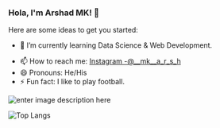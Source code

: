 ### Hola, I'm Arshad MK! 👋

Here are some ideas to get you started:

<!-- - 🔭 I’m currently working on ...-->
- 🌱 I’m currently learning Data Science & Web Development.
<!-- - 👯 I’m looking to collaborate on ... -->
<!--- 🤔 I’m looking for help with ... -->
<!-- - 💬 Ask me about ... -->
- 📫 How to reach me: [Instagram -@__mk__a_r_s_h](https://instagram.com/__mk__a_r_s_h?utm_medium=copy_link)
- 😄 Pronouns: He/His
- ⚡ Fun fact: I like to play football.


![enter image description here](https://github-readme-stats.vercel.app/api?username=ARSHADMSC&&show_icons=true&title_color=05A4F7&icon_color=bb2acf&text_color=daf7dc&bg_color=151515)

![Top Langs](https://github-readme-stats.vercel.app/api/top-langs/?username=ARSHADMSC&langs_count=8)

